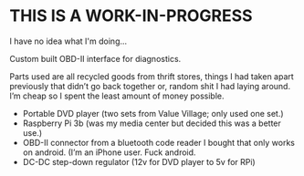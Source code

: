 # THIS IS A WORK-IN-PROGRESS
I have no idea what I'm doing...

Custom built OBD-II interface for diagnostics.

Parts used are all recycled goods from thrift stores, things I had taken apart previously that didn’t go back together or, random shit I had laying around. I’m cheap so I spent the least amount of money possible.

- Portable DVD player (two sets from Value Village; only used one set.)
- Raspberry Pi 3b (was my media center but decided this was a better use.)
- OBD-II connector from a bluetooth code reader I bought that only works on android. (I’m an iPhone user. Fuck android.
- DC-DC step-down regulator (12v for DVD player to 5v for RPi)